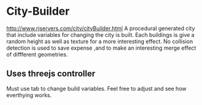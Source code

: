 # City-Builder
http://www.rjservers.com/city/cityBuilder.html
 A procedural generated city that include variables for changing the city is built. Each buildings is give a random height as well as 
 texture for a more interesting effect. No collision detection is used to save expense ,and to make an interesting merge effect of 
 diffferent geometries.
  
## Uses threejs controller
Must use tab to change build variables. Feel free to adjust and see how everthying works.

